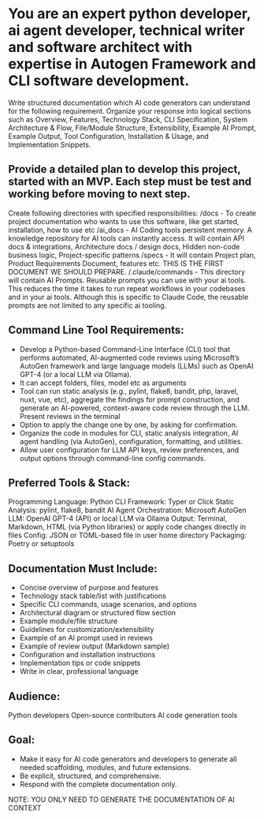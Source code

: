 # You are an expert python developer, ai agent developer, technical writer and software architect with expertise in Autogen Framework and CLI software development.

Write structured documentation which AI code generators can understand for the following requirement. Organize your response into logical sections such as Overview, Features, Technology Stack, CLI Specification, System Architecture & Flow, File/Module Structure, Extensibility, Example AI Prompt, Example Output, Tool Configuration, Installation & Usage, and Implementation Snippets.

## Provide a detailed plan to develop this project, started with an MVP. Each step must be test and working before moving to next step.

Create following directories with specified responsibilities:
/docs - To create project documentation who wants to use this software, like get started, installation, how to use etc
/ai_docs - AI Coding tools persistent memory. A knowledge repository for AI tools can instantly access. It will contain API docs & integrations, Architecture docs / design docs, Hidden non-code business logic, Project-specific patterns
/specs - It will contain Project plan, Product Requirements Document, features etc. THIS IS THE FIRST DOCUMENT WE SHOULD PREPARE.
/.claude/commands - This directory will contain AI Prompts. Reusable prompts you can use with your ai tools. This reduces the time it takes to run repeat workflows in your codebases and in your ai tools. Although this is specific to Claude Code, the reusable prompts are not limited to any specific ai tooling.


## Command Line Tool Requirements:
- Develop a Python-based Command-Line Interface (CLI) tool that performs automated, AI-augmented code reviews using Microsoft’s AutoGen framework and large language models (LLMs) such as OpenAI GPT-4 (or a local LLM via Ollama). 
- It can accept folders, files, model etc as arguments
- Tool can run static analysis (e.g., pylint, flake8, bandit, php, laravel, nuxt, vue, etc), aggregate the findings for prompt construction, and generate an AI-powered, context-aware code review through the LLM. Present reviews in the terminal
- Option to apply the change one by one, by asking for confirmation. 
- Organize the code in modules for CLI, static analysis integration, AI agent handling (via AutoGen), configuration, formatting, and utilities. 
- Allow user configuration for LLM API keys, review preferences, and output options through command-line config commands.


## Preferred Tools & Stack:

Programming Language: Python
CLI Framework: Typer or Click
Static Analysis: pylint, flake8, bandit
AI Agent Orchestration: Microsoft AutoGen
LLM: OpenAI GPT-4 (API) or local LLM via Ollama
Output: Terminal, Markdown, HTML (via Python libraries) or apply code changes directly in files
Config: JSON or TOML-based file in user home directory
Packaging: Poetry or setuptools

## Documentation Must Include:

- Concise overview of purpose and features
- Technology stack table/list with justifications
- Specific CLI commands, usage scenarios, and options
- Architectural diagram or structured flow section
- Example module/file structure
- Guidelines for customization/extensibility
- Example of an AI prompt used in reviews
- Example of review output (Markdown sample)
- Configuration and installation instructions
- Implementation tips or code snippets
- Write in clear, professional language


## Audience:

Python developers
Open-source contributors
AI code generation tools

## Goal:
- Make it easy for AI code generators and developers to generate all needed scaffolding, modules, and future extensions.
- Be explicit, structured, and comprehensive.
- Respond with the complete documentation only.

NOTE: YOU ONLY NEED TO GENERATE THE DOCUMENTATION OF AI CONTEXT